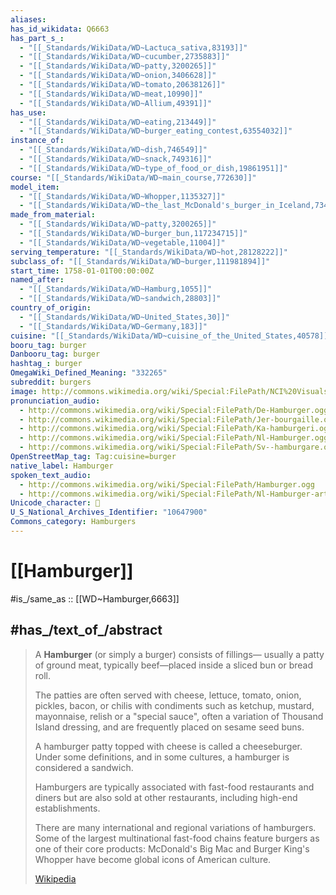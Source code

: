 ```yaml
---
aliases:
has_id_wikidata: Q6663
has_part_s_:
  - "[[_Standards/WikiData/WD~Lactuca_sativa,83193]]"
  - "[[_Standards/WikiData/WD~cucumber,2735883]]"
  - "[[_Standards/WikiData/WD~patty,3200265]]"
  - "[[_Standards/WikiData/WD~onion,3406628]]"
  - "[[_Standards/WikiData/WD~tomato,20638126]]"
  - "[[_Standards/WikiData/WD~meat,10990]]"
  - "[[_Standards/WikiData/WD~Allium,49391]]"
has_use:
  - "[[_Standards/WikiData/WD~eating,213449]]"
  - "[[_Standards/WikiData/WD~burger_eating_contest,63554032]]"
instance_of:
  - "[[_Standards/WikiData/WD~dish,746549]]"
  - "[[_Standards/WikiData/WD~snack,749316]]"
  - "[[_Standards/WikiData/WD~type_of_food_or_dish,19861951]]"
course: "[[_Standards/WikiData/WD~main_course,772630]]"
model_item:
  - "[[_Standards/WikiData/WD~Whopper,1135327]]"
  - "[[_Standards/WikiData/WD~the_last_McDonald's_burger_in_Iceland,73491844]]"
made_from_material:
  - "[[_Standards/WikiData/WD~patty,3200265]]"
  - "[[_Standards/WikiData/WD~burger_bun,117234715]]"
  - "[[_Standards/WikiData/WD~vegetable,11004]]"
serving_temperature: "[[_Standards/WikiData/WD~hot,28128222]]"
subclass_of: "[[_Standards/WikiData/WD~burger,111981894]]"
start_time: 1758-01-01T00:00:00Z
named_after:
  - "[[_Standards/WikiData/WD~Hamburg,1055]]"
  - "[[_Standards/WikiData/WD~sandwich,28803]]"
country_of_origin:
  - "[[_Standards/WikiData/WD~United_States,30]]"
  - "[[_Standards/WikiData/WD~Germany,183]]"
cuisine: "[[_Standards/WikiData/WD~cuisine_of_the_United_States,40578]]"
booru_tag: burger
Danbooru_tag: burger
hashtag_: burger
OmegaWiki_Defined_Meaning: "332265"
subreddit: burgers
image: http://commons.wikimedia.org/wiki/Special:FilePath/NCI%20Visuals%20Food%20Hamburger.jpg
pronunciation_audio:
  - http://commons.wikimedia.org/wiki/Special:FilePath/De-Hamburger.ogg
  - http://commons.wikimedia.org/wiki/Special:FilePath/Jer-bourgaille.ogg
  - http://commons.wikimedia.org/wiki/Special:FilePath/Ka-hamburgeri.ogg
  - http://commons.wikimedia.org/wiki/Special:FilePath/Nl-Hamburger.ogg
  - http://commons.wikimedia.org/wiki/Special:FilePath/Sv--hamburgare.ogg
OpenStreetMap_tag: Tag:cuisine=burger
native_label: Hamburger
spoken_text_audio:
  - http://commons.wikimedia.org/wiki/Special:FilePath/Hamburger.ogg
  - http://commons.wikimedia.org/wiki/Special:FilePath/Nl-Hamburger-article.ogg
Unicode_character: 🍔
U_S_National_Archives_Identifier: "10647900"
Commons_category: Hamburgers
---
```


# [[Hamburger]] 

#is_/same_as :: [[WD~Hamburger,6663]] 

## #has_/text_of_/abstract 

> A **Hamburger** (or simply a burger) consists of fillings—
> usually a patty of ground meat, typically beef—placed inside a sliced bun or bread roll. 
> 
> The patties are often served with cheese, lettuce, tomato, onion, pickles, bacon, or chilis 
> with condiments such as ketchup, mustard, mayonnaise, relish or a "special sauce", 
> often a variation of Thousand Island dressing, and are frequently placed on sesame seed buns. 
> 
> A hamburger patty topped with cheese is called a cheeseburger. 
> Under some definitions, and in some cultures, a hamburger is considered a sandwich.
>
> Hamburgers are typically associated with fast-food restaurants and diners 
> but are also sold at other restaurants, including high-end establishments. 
> 
> There are many international and regional variations of hamburgers. 
> Some of the largest multinational fast-food chains feature burgers as one of their core products: 
> McDonald's Big Mac and Burger King's Whopper have become global icons of American culture.
>
> [Wikipedia](https://en.wikipedia.org/wiki/Hamburger) 

